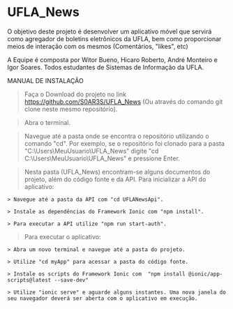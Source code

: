 # UFLA_News

O objetivo deste projeto é desenvolver um aplicativo móvel que servirá como agregador de boletins eletrônicos da UFLA, bem como proporcionar meios de interação com os mesmos (Comentários, "likes", etc)

A Equipe é composta por Witor Bueno, Hicaro Roberto, André Monteiro e Igor Soares. Todos estudantes de Sistemas de Informação da UFLA.


MANUAL DE INSTALAÇÃO

>  Faça o Download do projeto no link https://github.com/S0AR3S/UFLA_News (Ou através do comando git clone neste mesmo repositório).

>  Abra o terminal.

>  Navegue até a pasta onde se encontra o repositório utilizando o comando "cd". Por exemplo, se o repositório foi clonado para a pasta "C:\Users\MeuUsuario\UFLA_News" digite "cd C:\Users\MeuUsuario\UFLA_News" e pressione Enter.

>   Nesta pasta (UFLA_News) encontram-se alguns documentos do projeto, além do código fonte e da API. Para inicializar a API do aplicativo:

    > Navegue até a pasta da API com "cd UFLANewsApi".
    
    > Instale as dependências do Framework Ionic com "npm install".
    
    > Para executar a API utilize "npm run start-auth".
    
>   Para executar o aplicativo:

    > Abra um novo terminal e navegue até a pasta do projeto.
    
    > Utilize "cd myApp" para acessar a pasta do código fonte.
    
    > Instale os scripts do Framework Ionic com  "npm install @ionic/app-scripts@latest --save-dev"
    
    > Utilize "ionic serve" e aguarde alguns instantes. Uma nova janela do seu navegador deverá ser aberta com o aplicativo em execução.

